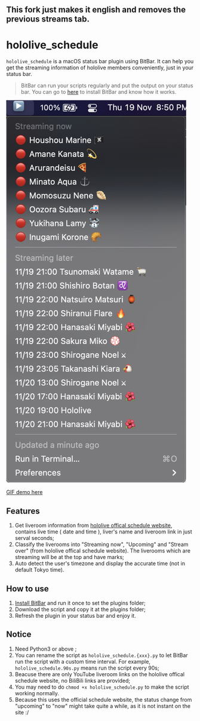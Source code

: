 ## This fork just makes it english and removes the previous streams tab.
# hololive_schedule

`hololive_schedule` is a macOS status bar plugin using BitBar. It can help you get the streaming information of hololive members conveniently, just in your status bar.

> BitBar can run your scripts regularly and put the output on your status bar. You can go to [here](https://getbitbar.com/) to install BitBar and know how it works.

![screenshot.png](https://github.com/Joseos123/hololive_schedule/blob/master/images/Screenshot%202020-11-19%20at%208.50.08%20PM.png?raw=true)

[GIF demo here](https://s1.ax1x.com/2020/07/13/UJLbdA.gif)

## Features

1. Get liveroom information from [hololive offical schedule website](https://schedule.hololive.tv/lives/all), contains live time ( date and time ), liver's name and liveroom link in just serval seconds;
2. Classify the liverooms into "Streaming now", "Upcoming" and "Stream over" (from hololive offical schedule website). The liverooms which are streaming will be at the top and have marks;
3. Auto detect the user's timezone and display the accurate time (not in default Tokyo time).

## How to use

1. [Install BitBar](https://getbitbar.com/releases) and run it once to set the plugins folder;
2. Download the script and copy it at the plugins folder;
3. Refresh the plugin in your status bar and enjoy it.

## Notice

1. Need Python3 or above ;
2. You can rename the script as `hololive_schedule.{xxx}.py` to let BitBar run the script with a custom time interval. For example, `hololive_schedule.90s.py` means run the script every 90s;
3. Beacuse there are only YouTube liveroom links on the hololive offical schedule website, no BiliBili links are provided;
4. You may need to do `chmod +x hololive_schedule.py` to make the script working normally.
5. Because this uses the official schedule website, the status change from "upcoming" to "now" might take quite a while, as it is not instant on the site :/
